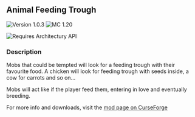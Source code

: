 ## Animal Feeding Trough

![Version 1.0.3](https://img.shields.io/badge/Version-1.0.3-brightgreen)
![MC 1.20](https://img.shields.io/badge/Minecraft-1.20-blue)

![Requires Architectury API](https://i.imgur.com/VLsMyfv.png)

### Description
Mobs that could be tempted will look for a feeding trough with their favourite food. A chicken will look for feeding trough with seeds inside, a cow for carrots and so on...

Mobs will act like if the player feed them, entering in love and eventually breeding.

For more info and downloads, visit the [mod page on CurseForge](https://www.curseforge.com/minecraft/mc-mods/animal-feeding-trough)
